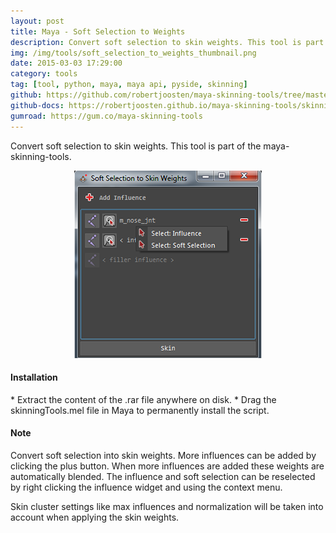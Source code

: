 ```yaml
---
layout: post
title: Maya - Soft Selection to Weights
description: Convert soft selection to skin weights. This tool is part of the maya-skinning-tools.
img: /img/tools/soft_selection_to_weights_thumbnail.png
date: 2015-03-03 17:29:00
category: tools
tag: [tool, python, maya, maya api, pyside, skinning]
github: https://github.com/robertjoosten/maya-skinning-tools/tree/master/scripts/skinningTools/softSelectionToWeights
github-docs: https://robertjoosten.github.io/maya-skinning-tools/skinningTools.softSelectionToWeights
gumroad: https://gum.co/maya-skinning-tools
---
```

<p class="justify">Convert soft selection to skin weights. This tool is part of the maya-skinning-tools.</p>

<p align="center"><img src="/img/tools/soft_selection_to_weights_thumbnail.png"/></p>

<h4>Installation</h4> 
* Extract the content of the .rar file anywhere on disk.
* Drag the skinningTools.mel file in Maya to permanently install the script.

<h4>Note</h4>
<p class="justify">Convert soft selection into skin weights. More influences can be added by clicking the plus button. When more influences are added these weights are automatically blended. The influence and soft selection can be reselected by right clicking the influence widget and using the context menu.</p>

<p class="justify">Skin cluster settings like max influences and normalization will be taken into account when applying the skin weights.</p>